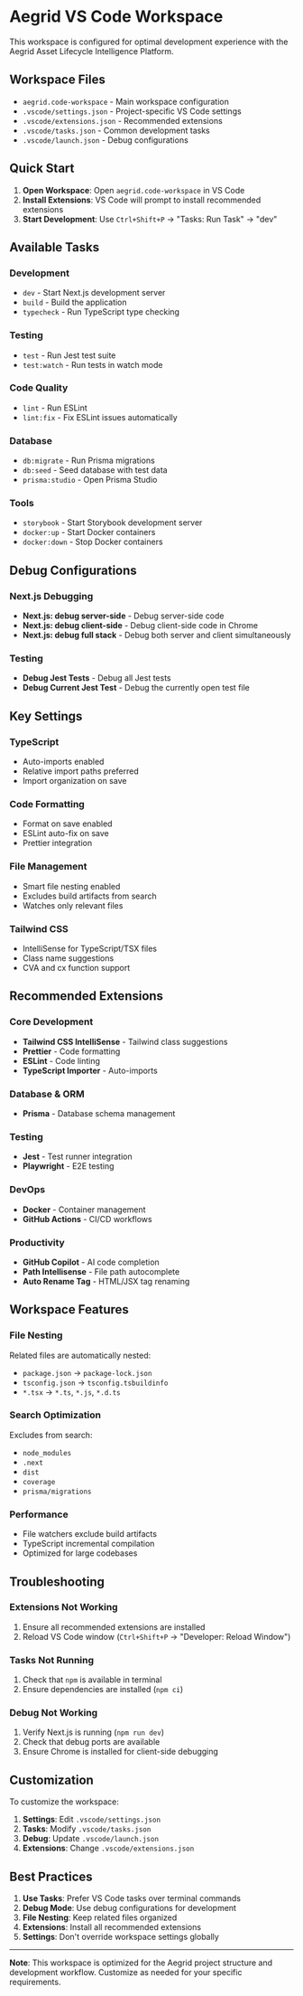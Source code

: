 # Aegrid VS Code Workspace

This workspace is configured for optimal development experience with the Aegrid Asset Lifecycle Intelligence Platform.

## Workspace Files

- `aegrid.code-workspace` - Main workspace configuration
- `.vscode/settings.json` - Project-specific VS Code settings
- `.vscode/extensions.json` - Recommended extensions
- `.vscode/tasks.json` - Common development tasks
- `.vscode/launch.json` - Debug configurations

## Quick Start

1. **Open Workspace**: Open `aegrid.code-workspace` in VS Code
2. **Install Extensions**: VS Code will prompt to install recommended extensions
3. **Start Development**: Use `Ctrl+Shift+P` → "Tasks: Run Task" → "dev"

## Available Tasks

### Development
- `dev` - Start Next.js development server
- `build` - Build the application
- `typecheck` - Run TypeScript type checking

### Testing
- `test` - Run Jest test suite
- `test:watch` - Run tests in watch mode

### Code Quality
- `lint` - Run ESLint
- `lint:fix` - Fix ESLint issues automatically

### Database
- `db:migrate` - Run Prisma migrations
- `db:seed` - Seed database with test data
- `prisma:studio` - Open Prisma Studio

### Tools
- `storybook` - Start Storybook development server
- `docker:up` - Start Docker containers
- `docker:down` - Stop Docker containers

## Debug Configurations

### Next.js Debugging
- **Next.js: debug server-side** - Debug server-side code
- **Next.js: debug client-side** - Debug client-side code in Chrome
- **Next.js: debug full stack** - Debug both server and client simultaneously

### Testing
- **Debug Jest Tests** - Debug all Jest tests
- **Debug Current Jest Test** - Debug the currently open test file

## Key Settings

### TypeScript
- Auto-imports enabled
- Relative import paths preferred
- Import organization on save

### Code Formatting
- Format on save enabled
- ESLint auto-fix on save
- Prettier integration

### File Management
- Smart file nesting enabled
- Excludes build artifacts from search
- Watches only relevant files

### Tailwind CSS
- IntelliSense for TypeScript/TSX files
- Class name suggestions
- CVA and cx function support

## Recommended Extensions

### Core Development
- **Tailwind CSS IntelliSense** - Tailwind class suggestions
- **Prettier** - Code formatting
- **ESLint** - Code linting
- **TypeScript Importer** - Auto-imports

### Database & ORM
- **Prisma** - Database schema management

### Testing
- **Jest** - Test runner integration
- **Playwright** - E2E testing

### DevOps
- **Docker** - Container management
- **GitHub Actions** - CI/CD workflows

### Productivity
- **GitHub Copilot** - AI code completion
- **Path Intellisense** - File path autocomplete
- **Auto Rename Tag** - HTML/JSX tag renaming

## Workspace Features

### File Nesting
Related files are automatically nested:
- `package.json` → `package-lock.json`
- `tsconfig.json` → `tsconfig.tsbuildinfo`
- `*.tsx` → `*.ts`, `*.js`, `*.d.ts`

### Search Optimization
Excludes from search:
- `node_modules`
- `.next`
- `dist`
- `coverage`
- `prisma/migrations`

### Performance
- File watchers exclude build artifacts
- TypeScript incremental compilation
- Optimized for large codebases

## Troubleshooting

### Extensions Not Working
1. Ensure all recommended extensions are installed
2. Reload VS Code window (`Ctrl+Shift+P` → "Developer: Reload Window")

### Tasks Not Running
1. Check that `npm` is available in terminal
2. Ensure dependencies are installed (`npm ci`)

### Debug Not Working
1. Verify Next.js is running (`npm run dev`)
2. Check that debug ports are available
3. Ensure Chrome is installed for client-side debugging

## Customization

To customize the workspace:

1. **Settings**: Edit `.vscode/settings.json`
2. **Tasks**: Modify `.vscode/tasks.json`
3. **Debug**: Update `.vscode/launch.json`
4. **Extensions**: Change `.vscode/extensions.json`

## Best Practices

1. **Use Tasks**: Prefer VS Code tasks over terminal commands
2. **Debug Mode**: Use debug configurations for development
3. **File Nesting**: Keep related files organized
4. **Extensions**: Install all recommended extensions
5. **Settings**: Don't override workspace settings globally

---

**Note**: This workspace is optimized for the Aegrid project structure and development workflow. Customize as needed for your specific requirements.

